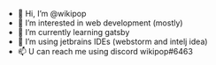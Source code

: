 - 👋 Hi, I’m @wikipop
- 👀 I’m interested in web development (mostly)
- 🌱 I’m currently learning gatsby
- 💞️ I’m using jetbrains IDEs (webstorm and intelj idea) 
- 📫 U can reach me using discord wikipop#6463

<!---
wikipop/wikipop is a ✨ special ✨ repository because its `README.md` (this file) appears on your GitHub profile.
You can click the Preview link to take a look at your changes.
--->
